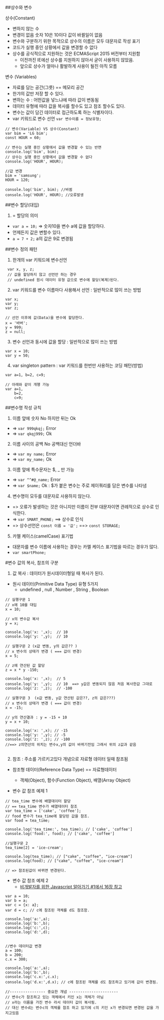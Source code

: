 ##상수와 변수

상수(Constant)
- 변하지 않는 수
- 변경이 없음 숫자 10은 10이다  값이 바뀔일이 없음
- 변수와 구분하기 위한 목적으로 상수의 이름은 모두 대문자로 작성 표기
- 코드가 실행 중인 상황에서 값을 변경할 수 없다
- 상수를 공식적으로 지원하는 것은 ECMAScript 2015 버전부터 지원함
  + 이전까진 IE에선 상수를 지원하지 않아서 굳이 사용하지 않았음.
  + 앞으로 상수가 얼마나 활발하게 사용이 될진 아직 모름

변수 (Variables)
- 자료를 담는 공간(그릇) == 메모리 공간
- 한갸의 값만 저장 할 수 있다.
- 변하는 수 : 어떤값을 넣느냐에 따라 값이 변동됨
- 데이터 유형에 따라 값을 복사를 할수도 있고 참조 할수도 있다.
- 변수는 값이 담긴 데이터로 접근하도록 하는 식별자이다.
- var 키워드로 변수 선언  `var 변수이름 = 정보유형;`

```
// 변수(Variable) VS 상수(Constant)
var bim = 'LG bim';
const HOUR = 60;

// 변수는 실행 중인 상황에서 값을 변경할 수 있는 반면
console.log('bim', bim);
// 상수는 실행 중인 상황에서 값을 변경할 수 없다
console.log('HOUR', HOUR);

//값 변경
bim = 'samsung';  
HOUR = 120;  

console.log('bim', bim); //바뀜
console.log('HOUR', HOUR); //오류발생
```


##변수 할당(대입)
1. =  할당의 의미
  - `var a = 10;` => 숫자10을 변수 a에 값을 할당하다.
  - 언제든지 값은 변할수 있다.
  - `a = 7 + 2;`  a의 값은 9로 변경됨

##변수 정의 패턴
1. 한개의 var 키워드에 변수선언
  ```
   var x, y, z; 
   // 값을 할당하지 않고 선언만 하는 경우 
   // undefined 원시 데이터 유형 값으로 변수에 할당(복제)된다.
  ```

2. var 키워드를 변수 이름마다 사용해서 선언 : 일반적으로 많이 쓰는 방법
  ```
  var x;
  var y;
  var z;
  
  // 선언 이후에 값(Data)을 변수에 할당한다.
  x = '바버';
  y = 999;
  z = null;
  
  ```

3. 변수 선언과 동시에 값을 할당 : 일반적으로 많이 쓰는 방법
  ```
  var x = 10;
  var y = 50;
  ```

4. var singleton pattern : var 키워드를 한번만 사용하는 코딩 패턴(방법) 
  ```
  var a=1, b=2, c=9;
  
  // 아래와 같이 개행 가능
  var a=1,
      b=2,
      c=9;
  ```

##변수명 작성 규칙
1. 이름 앞에 숫자 No 하지만 뒤는 Ok
  - => `var 999qkqj;`  Error
  - => `var qkqj999;`  Ok

2. 이름 사이의 공백 No  공백대신 언더바
  - => `var my name;` Error
  - => `var my_name;` Ok

3. 이름 앞에 특수문자는 $, _ 만 가능
  - => `var ^^#@_name;` Error
  - => `var $name;`  Ok : $가 붙은 변수는 주로 제이쿼리를 담은 변수를 나타냄 

4. 변수명이 모두를 대문자로 사용하지 않는다.
  - => 오류가 발생하는 것은 아니지만 이름이 전부 대문자이면 관례적으로 상수로 인식한다.
  - => `var SMART_PHONE;`  ==> 상수로 인식
  - => 상수선언은 `const 이름 = '값';`  ==>  `const STORAGE;`

5. 카멜 케이스(camelCase) 표기법
  - 대문자를 변수 이름에 사용하는 경우는 카멜 케이스 표기법을 따르는 경우가 많다.
  - `var smartPhone;`


#변수 값의 복사, 참조의 구분
1. 값 복사 : 데이터가 원시데이터형일 때 복사가 된다.
  - 원시 데이터(Primitive Data Type) 유형 5가지
    - undefined , null , Number , String , Boolean
  ```
  // 실행구문 1
  // x에 10을 대입
  x = 10;
  
  // x의 변수값 복사
  y = x;
  
  console.log('x: ',x);  // 10
  console.log('y: ',y);  // 10
  
  // 실행구문 2 (x값 변동, y의 값은?? )
  // x 변수의 상태가 변경 ( === 값이 변경)
  x = 5;
  
  // z에 연산된 값 할당 
  z = x * y -150;
  
  console.log('x: ',x);  // 5
  console.log('y: ',y);  // 10  ==> y값은 변동되지 않음 처음 복사한값 그대로 
  console.log('z: ',z);  // -100
  
  // 실행구문 3  (x값 변동, y값 연산된 값은??, z의 값은???)
  // x 변수의 상태가 변경 ( === 값이 변경)
  x = -15;
  
  // y의 연산결과 : y = -15 + 10
  y = x + 10;
  
  console.log('x: ',x); // -15
  console.log('y: ',y); // -5
  console.log('z: ',z); // -100  
  //==> z의연산의 위치는 변수x,y의 값이 바뀌기전임 그래서 위의 z값과 같음
  
  
  ```

2. 참조 : 주소를 가르키고있다 개념으로 자료형 데이터 일때 참조됨
  - 참조형 데이터(Reference Data Type) == 자료형데이터
    - 객체(Object), 함수(Function Object), 배열(Array Object)

- 변수 값 참조 예제 1
```
// tea_time 변수에 배열데이터 할당
// == tea_time 변수가 배열테이터 참조
var tea_time = ['cake', 'coffee'];
// food 변수가 tea_time에 할당된 값을 참조.
var food = tea_time;

console.log('tea_time:', tea_time); // ['cake', 'coffee']
console.log('food:', food); // ['cake', 'coffee']

//실행구문 2
tea_time[2] = 'ice-cream';

console.log(tea_time); // ["cake", "coffee", "ice-cream"]
console.log(food); // ["cake", "coffee", "ice-cream"]

// => 참조된값이 바뀌면 변경된다.

```

- 변수 값 참조 예제 2
  - [비개발자를 위한 Javascript 알아가기 #1에서 16장 참고](http://www.slideshare.net/ibare/javascript-1-33928468?ref=http://m.cafe.daum.net/aspdotnet/5zmE/153?boardType=U&q=D_wmj6O-wN3vs0&)
```
var a = 10;
var b = a;
var c = {x: a};
var d = c; // c에 참조된 객체를 d도 참조함.

console.log('a:',a);
console.log('b:',b);
console.log('c:',c);
console.log('d:',d);


//변수 데이터값 변경
a = 100;
b = 200;
c.x = 300;

console.log('a:',a);
console.log('b:',b);
console.log('c.x:',c.x);
console.log('d.x:',d.x); // c에 참조된 객체를 d도 참조하고 있기에 값이 변경됨.

//---------------- 중요한 개념 ----------------------
// 변수c가 참조하고 있는 객체에서 키인 x는 객체가 아님 
// x라는 이름을 가진 변수 라서 데이터 값이 복사됨. 
// 대신 변수d는 변수c의 객체를 참조 하고 있기에 c의 키인 x가 변경되면 변경된 값을 가지고있음

```
